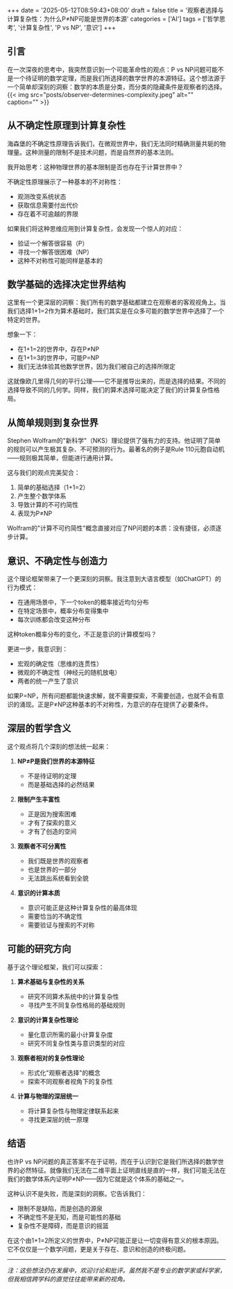 +++
date = '2025-05-12T08:59:43+08:00'
draft = false
title = '观察者选择与计算复杂性：为什么P≠NP可能是世界的本源'
categories = ['AI']
tags = ['哲学思考', '计算复杂性', 'P vs NP', '意识']
+++

## 引言

在一次深夜的思考中，我突然意识到一个可能革命性的观点：P vs NP问题可能不是一个待证明的数学定理，而是我们所选择的数学世界的本源特征。这个想法源于一个简单却深刻的洞察：数学的本质是分类，而分类的隐藏条件是观察者的选择。
{{< img src="posts/observer-determines-complexity.jpeg" alt="" caption="" >}}

## 从不确定性原理到计算复杂性

海森堡的不确定性原理告诉我们，在微观世界中，我们无法同时精确测量共轭的物理量。这种测量的限制不是技术问题，而是自然界的基本法则。

我开始思考：这种物理世界的基本限制是否也存在于计算世界中？

不确定性原理展示了一种基本的不对称性：
- 观测改变系统状态
- 获取信息需要付出代价
- 存在着不可逾越的界限

如果我们将这种思维应用到计算复杂性，会发现一个惊人的对应：
- 验证一个解答很容易（P）
- 寻找一个解答很困难（NP）
- 这种不对称性可能同样是基本的

## 数学基础的选择决定世界结构

这里有一个更深层的洞察：我们所有的数学基础都建立在观察者的客观视角上。当我们选择1+1=2作为算术基础时，我们其实是在众多可能的数学世界中选择了一个特定的世界。

想象一下：
- 在1+1=2的世界中，存在P≠NP
- 在1+1=3的世界中，可能P=NP
- 我们无法体验其他数学世界，因为我们被自己的选择所限定

这就像欧几里得几何的平行公理——它不是推导出来的，而是选择的结果。不同的选择导致不同的几何学。同样，我们的算术选择可能决定了我们的计算复杂性格局。

## 从简单规则到复杂世界

Stephen Wolfram的"新科学"（NKS）理论提供了强有力的支持。他证明了简单的规则可以产生极其复杂、不可预测的行为。最著名的例子是Rule 110元胞自动机——规则极其简单，但能进行通用计算。

这与我们的观点完美契合：
1. 简单的基础选择（1+1=2）
2. 产生整个数学体系
3. 导致计算的不可约简性
4. 表现为P≠NP

Wolfram的"计算不可约简性"概念直接对应了NP问题的本质：没有捷径，必须逐步计算。

## 意识、不确定性与创造力

这个理论框架带来了一个更深刻的洞察。我注意到大语言模型（如ChatGPT）的行为模式：
- 在通用场景中，下一个token的概率接近均匀分布
- 在特定场景中，概率分布变得集中
- 每次训练都会改变这种分布

这种token概率分布的变化，不正是意识的计算模型吗？

更进一步，我意识到：
- 宏观的确定性（思维的连贯性）
- 微观的不确定性（神经元的随机放电）
- 两者的统一产生了意识

如果P=NP，所有问题都能快速求解，就不需要探索，不需要创造，也就不会有意识的涌现。正是P≠NP这种基本的不对称性，为意识的存在提供了必要条件。

## 深层的哲学含义

这个观点将几个深刻的想法统一起来：

1. **NP≠P是我们世界的本源特征**
   - 不是待证明的定理
   - 而是基础选择的必然结果

2. **限制产生丰富性**
   - 正是因为搜索困难
   - 才有了探索的意义
   - 才有了创造的空间

3. **观察者不可分离性**
   - 我们既是世界的观察者
   - 也是世界的一部分
   - 无法跳出系统看到全貌

4. **意识的计算本质**
   - 意识可能正是这种计算复杂性的最高体现
   - 需要恰当的不确定性
   - 需要验证与搜索的不对称

## 可能的研究方向

基于这个理论框架，我们可以探索：

1. **算术基础与复杂性的关系**
   - 研究不同算术系统中的计算复杂性
   - 寻找产生不同复杂性格局的基础规则

2. **意识的计算复杂性理论**
   - 量化意识所需的最小计算复杂度
   - 研究不同复杂性类与意识类型的对应

3. **观察者相对的复杂性理论**
   - 形式化"观察者选择"的概念
   - 探索不同观察者视角下的复杂性

4. **计算与物理的深层统一**
   - 将计算复杂性与物理定律联系起来
   - 寻找更深层的统一原理

## 结语

也许P vs NP问题的真正答案不在于证明，而在于认识到它是我们所选择的数学世界的必然特征。就像我们无法在二维平面上证明直线是直的一样，我们可能无法在我们的数学体系内证明P≠NP——因为它就是这个体系的基础之一。

这种认识不是失败，而是深刻的洞察。它告诉我们：
- 限制不是缺陷，而是创造的源泉
- 不确定性不是无知，而是可能性的基础
- 复杂性不是障碍，而是意识的摇篮

在这个由1+1=2所定义的世界中，P≠NP可能正是让一切变得有意义的根本原因。它不仅仅是一个数学问题，更是关于存在、意识和创造的终极问题。

---

*注：这些想法仍在发展中，欢迎讨论和批评。虽然我不是专业的数学家或科学家，但我相信跨学科的直觉往往能带来新的视角。*
